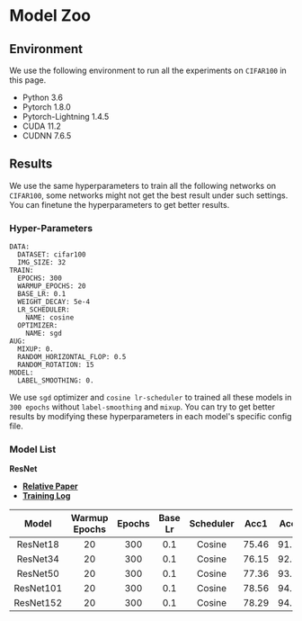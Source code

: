 # Model Zoo

## Environment
We use the following environment to run all the experiments on `CIFAR100` in this page.
- Python 3.6
- Pytorch 1.8.0
- Pytorch-Lightning 1.4.5
- CUDA 11.2
- CUDNN 7.6.5

## Results
We use the same hyperparameters to train all the following networks on `CIFAR100`, some networks might not get the best result under such settings. You can finetune the hyperparameters to get better results.

### Hyper-Parameters
```
DATA:
  DATASET: cifar100
  IMG_SIZE: 32
TRAIN:
  EPOCHS: 300
  WARMUP_EPOCHS: 20
  BASE_LR: 0.1
  WEIGHT_DECAY: 5e-4
  LR_SCHEDULER:
    NAME: cosine
  OPTIMIZER:
    NAME: sgd
AUG:
  MIXUP: 0.
  RANDOM_HORIZONTAL_FLOP: 0.5
  RANDOM_ROTATION: 15
MODEL:
  LABEL_SMOOTHING: 0.
```
We use `sgd` optimizer and  `cosine lr-scheduler` to trained all these models in `300 epochs` without `label-smoothing` and `mixup`. You can try to get better results by modifying these hyperparameters in each model's specific config file.

### Model List

**ResNet**
- [**Relative Paper**](https://arxiv.org/abs/1512.03385v1) 
- [**Training Log**]()

|   Model   | Warmup Epochs | Epochs | Base Lr | Scheduler | Acc1  | Acc5  |
|:---------:|:-------------:|:------:|:-------:|:---------:|:-----:|:-----:|
| ResNet18  |      20       |   300  |   0.1   |  Cosine   | 75.46 | 91.72 |
| ResNet34  |      20       |   300  |   0.1   |  Cosine   | 76.15 | 92.67 |
| ResNet50  |      20       |   300  |   0.1   |  Cosine   | 77.36 | 93.57 |
| ResNet101 |      20       |   300  |   0.1   |  Cosine   | 78.56 | 94.13 |
| ResNet152 |      20       |   300  |   0.1   |  Cosine   | 78.29 | 94.13 |

